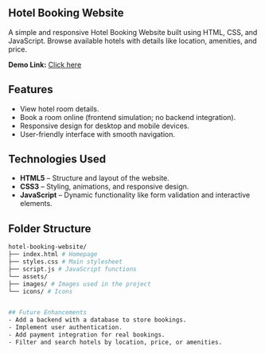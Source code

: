 ## Hotel Booking Website

A simple and responsive Hotel Booking Website built using HTML, CSS, and JavaScript. Browse available hotels with details like location, amenities, and price.

**Demo Link:** [Click here](https://sujata-saini.github.io/bookthehotel)

## Features
- View hotel room details.  
- Book a room online (frontend simulation; no backend integration).  
- Responsive design for desktop and mobile devices.  
- User-friendly interface with smooth navigation.  

## Technologies Used
- **HTML5** – Structure and layout of the website.  
- **CSS3** – Styling, animations, and responsive design.  
- **JavaScript** – Dynamic functionality like form validation and interactive elements.  

## Folder Structure
```bash
hotel-booking-website/
├── index.html # Homepage
├── styles.css # Main stylesheet
├── script.js # JavaScript functions
└── assets/
├── images/ # Images used in the project
└── icons/ # Icons


## Future Enhancements
- Add a backend with a database to store bookings.  
- Implement user authentication.  
- Add payment integration for real bookings.  
- Filter and search hotels by location, price, or amenities.  
